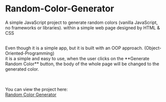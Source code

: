 # Random-Color-Generator
A simple JavaScript project to generate random colors (vanilla JavaScript, no frameworks or libraries). within a simple web page designed by HTML &amp; CSS

<br/>
Even though it is a simple app, but it is built with an OOP approach. (Object-Oriented-Programming)

<br/>
it is a simple and easy to use, when the user clicks on the **Generate Random Color** button, the body of the whole page will be changed to the generated color.

 <br/><br/> 
You can view the project here: <br/>
[Random Color Generator](https://ahmed-alawi-ba.github.io/random-color-generator/)



